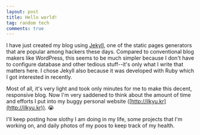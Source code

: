 ```yaml
---
layout: post
title: Hello world!
tag: random tech
comments: true
---
```


I have just created my blog using [Jekyll](http://jekyllrb.com/), one of the static pages generators that are popular among hackers these days. Compared to conventional blog makers like WordPress, this seems to be much simpler because I don't have to configure database and other tedious stuff--it's only what I write that matters here. I chose Jekyll also because it was developed with Ruby which I got interested in recently. 

Most of all, it's very light and took only minutes for me to make this decent, responsive blog. Now I'm very saddened to think about the amount of time and efforts I put into my buggy personal website ([http://ilkyu.kr](http://ilkyu.kr)). 😭

I'll keep posting how slothy I am doing in my life, some projects that I'm working on, and daily photos of my poos to keep track of my health. 
